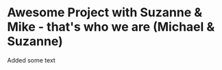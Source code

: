 Awesome Project with Suzanne & Mike  - that's who we are (Michael & Suzanne)
============

Added some text 